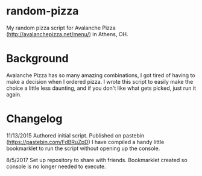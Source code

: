 # random-pizza
My random pizza script for Avalanche Pizza (http://avalanchepizza.net/menu/) in Athens, OH.

# Background
Avalanche Pizza has so many amazing combinations, I got tired of having to make a decision when I ordered pizza. I wrote this script to easily make the choice a little less daunting, and if you don't like what gets picked, just run it again.

# Changelog
11/13/2015
Authored initial script. Published on pastebin (https://pastebin.com/FdBRuZpD)
I have compiled a handy little bookmarklet to run the script without opening up the console.

8/5/2017
Set up repository to share with friends. Bookmarklet created so console is no longer needed to execute.
